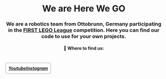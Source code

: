 <h1 align="center">We are Here We GO</h1>
<h3 align="center">
  We are a robotics team from Ottobrunn, Germany participating in the <a href="https://www.firstlegoleague.org/">FIRST LEGO League</a> competition. Here you can find our code to use for your own projects.
</h3>
<h4 align="center">🎯 Where to find us:
</h4>
<h5 style="border: 2px solid #ccc; padding: 8px; border-radius: 8px; display: inline-block;"><a href="https://www.youtube.com/@HereWeGO-w1j";">Youtube</a><a href="https://www.instagram.com/herewego_robotics/">Instagram </a></h5>
    


